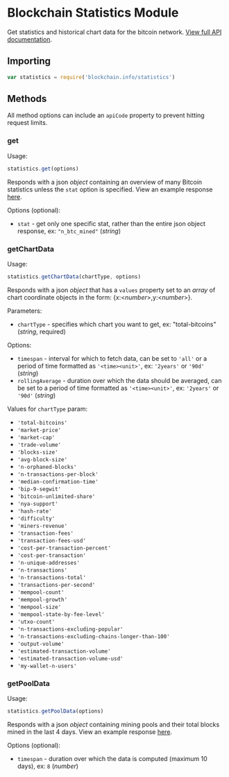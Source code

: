 # Blockchain Statistics Module

Get statistics and historical chart data for the bitcoin network. [View full API documentation](https://blockchain.info/api/charts_api).

## Importing

```js
var statistics = require('blockchain.info/statistics')
```

## Methods

All method options can include an `apiCode` property to prevent hitting request limits.

### get

Usage:

```js
statistics.get(options)
```

Responds with a json *object* containing an overview of many Bitcoin statistics unless the `stat` option is specified.
View an example response [here](https://api.blockchain.info/stats).

Options (optional):

  * `stat` - get only one specific stat, rather than the entire json object response, ex: `"n_btc_mined"` (*string*)

### getChartData

Usage:

```js
statistics.getChartData(chartType, options)
```

Responds with a json *object* that has a `values` property set to an *array* of chart coordinate objects in the form: {x:<*number*>,y:<*number*>}.

Parameters:

  * `chartType` - specifies which chart you want to get, ex: "total-bitcoins" (*string*, required)

Options:

  * `timespan` - interval for which to fetch data, can be set to `'all'` or a period of time formatted as `'<time><unit>'`, ex: `'2years'` or `'90d'` (*string*)
  * `rollingAverage` - duration over which the data should be averaged, can be set to a period of time formatted as `'<time><unit>'`, ex: `'2years'` or `'90d'` (*string*)

Values for `chartType` param:

  * `'total-bitcoins'`
  * `'market-price'`
  * `'market-cap'`
  * `'trade-volume'`
  * `'blocks-size'`
  * `'avg-block-size'`
  * `'n-orphaned-blocks'`
  * `'n-transactions-per-block'`
  * `'median-confirmation-time'`
  * `'bip-9-segwit'`
  * `'bitcoin-unlimited-share'`
  * `'nya-support'`
  * `'hash-rate'`
  * `'difficulty'`
  * `'miners-revenue'`
  * `'transaction-fees'`
  * `'transaction-fees-usd'`
  * `'cost-per-transaction-percent'`
  * `'cost-per-transaction'`
  * `'n-unique-addresses'`
  * `'n-transactions'`
  * `'n-transactions-total'`
  * `'transactions-per-second'`
  * `'mempool-count'`
  * `'mempool-growth'`
  * `'mempool-size'`
  * `'mempool-state-by-fee-level'`
  * `'utxo-count'`
  * `'n-transactions-excluding-popular'`
  * `'n-transactions-excluding-chains-longer-than-100'`
  * `'output-volume'`
  * `'estimated-transaction-volume'`
  * `'estimated-transaction-volume-usd'`
  * `'my-wallet-n-users'`

### getPoolData

Usage:

```js
statistics.getPoolData(options)
```

Responds with a json *object* containing mining pools and their total blocks mined in the last 4 days.
View an example response [here](https://api.blockchain.info/pools?&timespan=4days).

Options (optional):

  * `timespan` - duration over which the data is computed (maximum 10 days), ex: `8` (*number*)


[stats]: https://blockchain.info/api/charts_api
